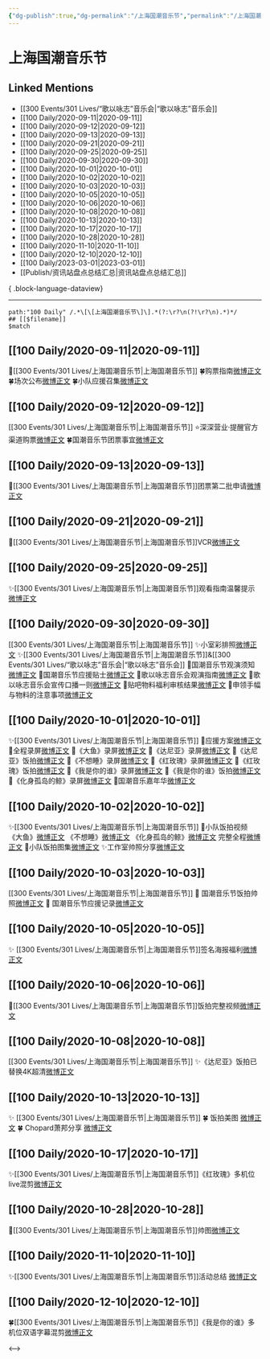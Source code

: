 ```yaml
---
{"dg-publish":true,"dg-permalink":"/上海国潮音乐节","permalink":"/上海国潮音乐节/","created":"2023-03-03T10:24:46.000+08:00","updated":"2023-08-24T18:41:20.591+08:00"}
---
```


# 上海国潮音乐节

## Linked Mentions
- [[300 Events/301 Lives/“歌以咏志”音乐会\|“歌以咏志”音乐会]]
- [[100 Daily/2020-09-11\|2020-09-11]]
- [[100 Daily/2020-09-12\|2020-09-12]]
- [[100 Daily/2020-09-13\|2020-09-13]]
- [[100 Daily/2020-09-21\|2020-09-21]]
- [[100 Daily/2020-09-25\|2020-09-25]]
- [[100 Daily/2020-09-30\|2020-09-30]]
- [[100 Daily/2020-10-01\|2020-10-01]]
- [[100 Daily/2020-10-02\|2020-10-02]]
- [[100 Daily/2020-10-03\|2020-10-03]]
- [[100 Daily/2020-10-05\|2020-10-05]]
- [[100 Daily/2020-10-06\|2020-10-06]]
- [[100 Daily/2020-10-08\|2020-10-08]]
- [[100 Daily/2020-10-13\|2020-10-13]]
- [[100 Daily/2020-10-17\|2020-10-17]]
- [[100 Daily/2020-10-28\|2020-10-28]]
- [[100 Daily/2020-11-10\|2020-11-10]]
- [[100 Daily/2020-12-10\|2020-12-10]]
- [[100 Daily/2023-03-01\|2023-03-01]]
- [[Publish/资讯站盘点总结汇总\|资讯站盘点总结汇总]]

{ .block-language-dataview}

---

```expander
path:"100 Daily" /.*\[\[上海国潮音乐节\]\].*(?:\r?\n(?!\r?\n).*)*/
## [[$filename]]
$match
```
## [[100 Daily/2020-09-11\|2020-09-11]]
🌟[[300 Events/301 Lives/上海国潮音乐节\|上海国潮音乐节]]
🍀购票指南[微博正文](https://m.weibo.cn/6466290670/4547976893040704)
🍀场次公布[微博正文](https://m.weibo.cn/6466290670/4547989789746504)
🍀小队应援召集[微博正文](https://m.weibo.cn/6466290670/4547991254601581)
## [[100 Daily/2020-09-12\|2020-09-12]]
[[300 Events/301 Lives/上海国潮音乐节\|上海国潮音乐节]]
⭐深深营业·提醒官方渠道购票[微博正文](https://m.weibo.cn/6466290670/4548386873940849)
🍀国潮音乐节团票事宜[微博正文](https://m.weibo.cn/6466290670/4548454976065816)
## [[100 Daily/2020-09-13\|2020-09-13]]
🎵[[300 Events/301 Lives/上海国潮音乐节\|上海国潮音乐节]]团票第二批申请[微博正文](https://m.weibo.cn/6466290670/4548788905065158)

## [[100 Daily/2020-09-21\|2020-09-21]]
💫[[300 Events/301 Lives/上海国潮音乐节\|上海国潮音乐节]]VCR[微博正文](https://m.weibo.cn/6466290670/4551701586252793)
## [[100 Daily/2020-09-25\|2020-09-25]]
✨[[300 Events/301 Lives/上海国潮音乐节\|上海国潮音乐节]]观看指南温馨提示[微博正文](https://m.weibo.cn/6466290670/4552986817208757)

## [[100 Daily/2020-09-30\|2020-09-30]]
[[300 Events/301 Lives/上海国潮音乐节\|上海国潮音乐节]]
✨小室彩排照[微博正文](https://m.weibo.cn/6466290670/4554997709145015)
✨[[300 Events/301 Lives/上海国潮音乐节\|上海国潮音乐节]]&[[300 Events/301 Lives/“歌以咏志”音乐会\|“歌以咏志”音乐会]]
📝国潮音乐节观演须知[微博正文](https://m.weibo.cn/6466290670/4554788317170400)
📝国潮音乐节应援贴士[微博正文](https://m.weibo.cn/6466290670/4554841571727182)
📝歌以咏志音乐会观演指南[微博正文](https://m.weibo.cn/6466290670/4554976317669505)
📝歌以咏志音乐会宣传口播一则[微博正文](https://m.weibo.cn/6466290670/4554839411143808)
📝贴吧物料福利审核结果[微博正文](https://m.weibo.cn/6466290670/4554868361003196)
📝申领手幅与物料的注意事项[微博正文](https://m.weibo.cn/6466290670/4554893265735908)
## [[100 Daily/2020-10-01\|2020-10-01]]
✨[[300 Events/301 Lives/上海国潮音乐节\|上海国潮音乐节]]
💫应援方案[微博正文](https://m.weibo.cn/6466290670/4555151040585202)
💫全程录屏[微博正文](https://m.weibo.cn/6466290670/4555322628509671)
💫《大鱼》录屏[微博正文](https://m.weibo.cn/6466290670/4555318589392809)
💫《达尼亚》录屏[微博正文](https://m.weibo.cn/6466290670/4555324377272149)
💫《达尼亚》饭拍[微博正文](https://m.weibo.cn/6466290670/4555369248201166)
💫《不想睡》录屏[微博正文](https://m.weibo.cn/6466290670/4555325603056489)
💫《红玫瑰》录屏[微博正文](https://m.weibo.cn/6466290670/4555327369120064)
💫《红玫瑰》饭拍[微博正文](https://m.weibo.cn/6466290670/4555347886616591)
💫《我是你的谁》录屏[微博正文](https://m.weibo.cn/6466290670/4555319856861893)
💫《我是你的谁》饭拍[微博正文](https://m.weibo.cn/6466290670/4555353897308327)
💫《化身孤岛的鲸》录屏[微博正文](https://m.weibo.cn/6466290670/4555321441257447)
💫国潮音乐嘉年华[微博正文](https://m.weibo.cn/6466290670/4555359559364306)
## [[100 Daily/2020-10-02\|2020-10-02]]
✨[[300 Events/301 Lives/上海国潮音乐节\|上海国潮音乐节]]
💫小队饭拍视频
《大鱼》[微博正文](https://m.weibo.cn/6466290670/4555499779658607)
《不想睡》[微博正文](https://m.weibo.cn/6466290670/4555501176621399)
《化身孤岛的鲸》[微博正文](https://m.weibo.cn/6466290670/4555500383373092)
完整全程[微博正文](https://m.weibo.cn/6466290670/4555526567889187)
💫小队饭拍图集[微博正文](https://m.weibo.cn/6466290670/4555527395220096)
✨工作室帅照分享[微博正文](https://m.weibo.cn/6466290670/4555642939119684)
## [[100 Daily/2020-10-03\|2020-10-03]]
[[300 Events/301 Lives/上海国潮音乐节\|上海国潮音乐节]]
🎵 国潮音乐节饭拍帅照[微博正文](https://m.weibo.cn/6466290670/4555873861502103)
🎵 国潮音乐节应援记录[微博正文](https://m.weibo.cn/6466290670/4556001213161009)
## [[100 Daily/2020-10-05\|2020-10-05]]
✨ [[300 Events/301 Lives/上海国潮音乐节\|上海国潮音乐节]]签名海报福利[微博正文](https://m.weibo.cn/6466290670/4556772402536534)

## [[100 Daily/2020-10-06\|2020-10-06]]
💫[[300 Events/301 Lives/上海国潮音乐节\|上海国潮音乐节]]饭拍完整视频[微博正文](https://weibo.com/detail/4556997041591616)
## [[100 Daily/2020-10-08\|2020-10-08]]
[[300 Events/301 Lives/上海国潮音乐节\|上海国潮音乐节]]
✨《达尼亚》饭拍已替换4K超清[微博正文](https://m.weibo.cn/6466290670/4557782529869453)

## [[100 Daily/2020-10-13\|2020-10-13]]
✨ [[300 Events/301 Lives/上海国潮音乐节\|上海国潮音乐节]]
🍀 饭拍美图 [微博正文](https://m.weibo.cn/5516625428/4559515900451044)
🍀 Chopard萧邦分享 [微博正文](https://m.weibo.cn/6466290670/4559627896760689)
## [[100 Daily/2020-10-17\|2020-10-17]]
✨[[300 Events/301 Lives/上海国潮音乐节\|上海国潮音乐节]]《红玫瑰》多机位live混剪[微博正文](https://m.weibo.cn/6466290670/4561130191847885)

## [[100 Daily/2020-10-28\|2020-10-28]]
💫[[300 Events/301 Lives/上海国潮音乐节\|上海国潮音乐节]]帅图[微博正文](https://m.weibo.cn/6466290670/4564994102133584)
## [[100 Daily/2020-11-10\|2020-11-10]]
✨[[300 Events/301 Lives/上海国潮音乐节\|上海国潮音乐节]]活动总结 [微博正文](https://m.weibo.cn/6466290670/4569685423301504)
## [[100 Daily/2020-12-10\|2020-12-10]]
🍀[[300 Events/301 Lives/上海国潮音乐节\|上海国潮音乐节]]《我是你的谁》多机位双语字幕混剪[微博正文](https://weibo.com/5516625428/JxMCeoia2)

<-->